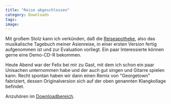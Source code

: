 ```yaml
---
title: "Reise abgeschlossen"
category: Downloads
tags: 
image: 
---
```


Mit großem Stolz kann ich verkünden, daß die [Reiseapotheke](/downloads), also das musikalische Tagebuch meiner Asienreise, in einer ersten Version fertig aufgenommen ist und zur Evaluation vorliegt. Ein paar Interessierte können gerne eine Demo-CD-R bekommen.  

  

Heute Abend war der Felix bei mir zu Gast, mit dem ich schon ein paar Unisachen unternommen habe und der auch gut singen und Gitarre spielen kann. Recht spontan haben wir dann einen Remix von "Georgetown" fabriziert, dessen Originalversion sich auf der oben genannten Klangkollage befindet.  

  

Anzuhören im [Downloadbereich](/downloads).